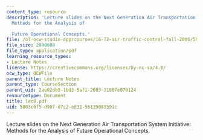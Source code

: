 ```yaml
---
content_type: resource
description: 'Lecture slides on the Next Generation Air Transportation System Initiative:
  Methods for the Analysis of

  Future Operational Concepts.'
file: /ol-ocw-studio-app/courses/16-72-air-traffic-control-fall-2006/5003c6f5d997d7c2e03156139883591c_lec9.pdf
file_size: 2890608
file_type: application/pdf
learning_resource_types:
- Lecture Notes
license: https://creativecommons.org/licenses/by-nc-sa/4.0/
ocw_type: OCWFile
parent_title: Lecture Notes
parent_type: CourseSection
parent_uid: 2ae02db3-1bd3-5af1-2683-31807e070124
resourcetype: Document
title: lec9.pdf
uid: 5003c6f5-d997-d7c2-e031-56139883591c
---
```

Lecture slides on the Next Generation Air Transportation System Initiative: Methods for the Analysis of
Future Operational Concepts.